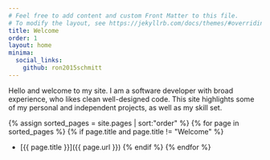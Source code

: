 ```yaml
---
# Feel free to add content and custom Front Matter to this file.
# To modify the layout, see https://jekyllrb.com/docs/themes/#overriding-theme-defaults
title: Welcome
order: 1
layout: home
minima:
  social_links:
    github: ron2015schmitt
---
```



Hello and welcome to my site.  I am a software developer with broad experience, who likes clean well-designed code.  This site highlights some of my personal and independent projects, as well as my skill set.

{% assign sorted_pages = site.pages | sort:"order" %}
{% for page in sorted_pages %}
  {% if page.title and page.title != "Welcome" %}
* [{{ page.title }}]({{ page.url }}) 
  {% endif %}
{% endfor %}
